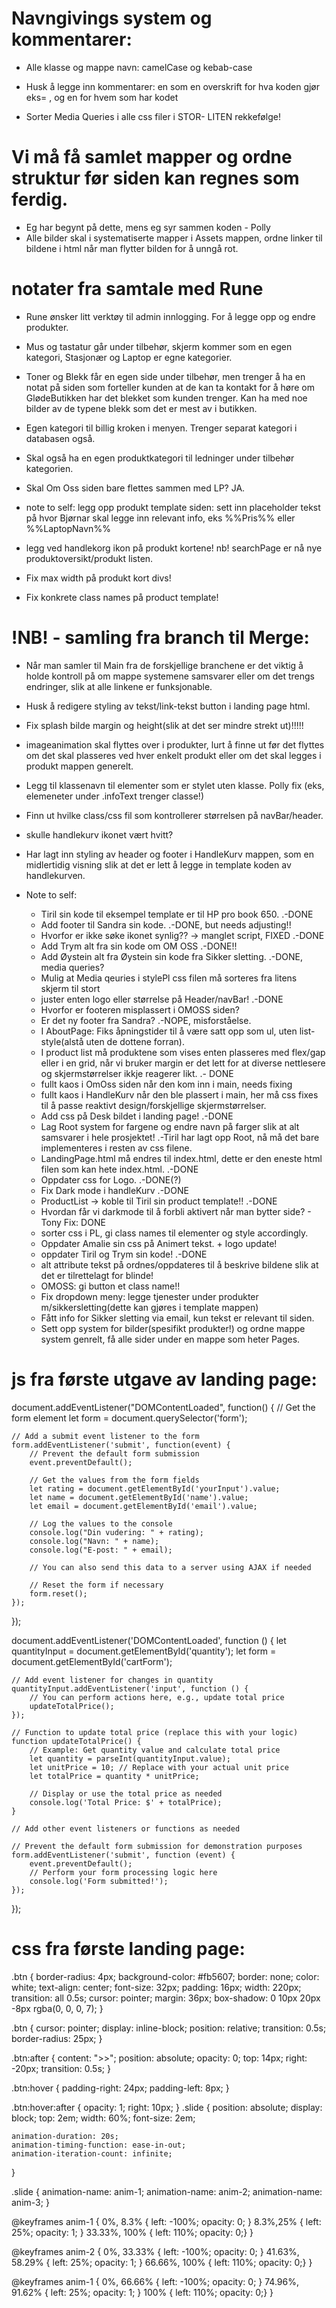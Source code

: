 
# Navngivings system og kommentarer:
 - Alle klasse og mappe navn: camelCase og kebab-case 
 - Husk å legge inn kommentarer: en som en overskrift for hva koden gjør eks= <!-- HEADER STYLING -->, og en for hvem som har kodet <!-- kodet av "Navn" -->

 - Sorter Media Queries i alle css filer i STOR- LITEN rekkefølge!

 # Vi må få samlet mapper og ordne struktur før siden kan regnes som ferdig. 
  - Eg har begynt på dette, mens eg syr sammen koden - Polly
  - Alle bilder skal i systematiserte mapper i Assets mappen, ordne linker til bildene i html når man flytter bilden for å unngå rot.


# notater fra samtale med Rune
- Rune ønsker litt verktøy til admin innlogging. For å legge opp og endre produkter.
- Mus og tastatur går under tilbehør, skjerm kommer som en egen kategori, Stasjonær og Laptop er egne kategorier. 
- Toner og Blekk får en egen side under tilbehør, men trenger å ha en notat på siden som forteller kunden at de kan ta kontakt for å høre om GlødeButikken har det blekket som kunden trenger. Kan ha med noe bilder av de typene blekk som det er mest av i butikken.
- Egen kategori til billig kroken i menyen. Trenger separat kategori i databasen også.
- Skal også ha en egen produktkategori til ledninger under tilbehør kategorien.
- Skal Om Oss siden bare flettes sammen med LP? JA.
- note to self: legg opp produkt template siden: sett inn placeholder tekst på hvor Bjørnar skal legge inn relevant info, eks %%Pris%% eller %%LaptopNavn%%

- legg ved handlekorg ikon på produkt kortene!
nb! searchPage er nå nye produktoversikt/produkt listen.
- Fix max width på produkt kort divs!
- Fix konkrete class names på product template!


# !NB! - samling fra branch til Merge:
 - Når man samler til Main fra de forskjellige branchene er det viktig å holde kontroll på om mappe systemene samsvarer eller om det trengs endringer, slik at alle linkene er funksjonable. 
 - Husk å redigere styling av tekst/link-tekst button i landing page html.
 - Fix splash bilde margin og height(slik at det ser mindre strekt ut)!!!!!
 - imageanimation skal flyttes over i produkter, lurt å finne ut før det flyttes om det skal plasseres ved hver enkelt produkt eller om det skal legges i produkt mappen generelt.
 - Legg til klassenavn til elementer som er stylet uten klasse. Polly fix (eks, elemeneter under .infoText trenger classe!)
 - Finn ut hvilke class/css fil som kontrollerer størrelsen på navBar/header.
 - skulle handlekurv ikonet vært hvitt?

- Har lagt inn styling av header og footer i HandleKurv mappen, som en midlertidig visning slik at det er lett å legge in template koden av handlekurven.

- Note to self: 
    - Tiril sin kode til eksempel template er til HP pro book 650.  .-DONE
    - Add footer til Sandra sin kode.  .-DONE, but needs adjusting!!
    - Hvorfor er ikke søke ikonet synlig?? -> manglet script, FIXED   .-DONE
    - Add Trym alt fra sin kode om OM OSS   .-DONE!!
    - Add Øystein alt fra Øystein sin kode fra Sikker sletting.   .-DONE,  media queries?
    - Mulig at Media qeuries i stylePl css filen må sorteres fra litens skjerm til stort
    - juster enten logo eller størrelse på Header/navBar!  .-DONE
    - Hvorfor er footeren misplassert i OMOSS siden? 
    - Er det ny footer fra Sandra?   .-NOPE, misforståelse.
    - I AboutPage: Fiks åpningstider til å være satt opp som ul, uten list-style(alstå uten de dottene forran).
    - I product list må produktene som vises enten plasseres med flex/gap eller i en grid, når vi bruker margin er det lett for at diverse nettlesere og skjermstørrelser ikkje reagerer likt.   .- DONE
    - fullt kaos i OmOss siden når den kom inn i main, needs fixing
    - fullt kaos i HandleKurv når den ble plassert i main, her må css fixes til å passe reaktivt design/forskjellige skjermstørrelser.
    - Add css på Desk bildet i landing page!  .-DONE
    - Lag Root system for fargene og endre navn på farger slik at alt samsvarer i hele prosjektet!  .-Tiril har lagt opp Root, nå må det bare implementeres i resten av css filene.
    - LandingPage.html må endres til index.html, dette er den eneste html filen som kan hete index.html.  .-DONE
    - Oppdater css for Logo.     .-DONE(?)
    - Fix Dark mode i handleKurv  .-DONE
    - ProductList -> koble til Tiril sin product template!!  .-DONE
    - Hvordan får vi darkmode til å forbli aktivert når man bytter side? - Tony Fix: DONE
    - sorter css i PL, gi class names til elementer og style accordingly. 
    - Oppdater Amalie sin css på Animert tekst.  + logo update!
    - oppdater Tiril og Trym sin kode! .-DONE
    - alt attribute tekst på ordnes/oppdateres til å beskrive bildene slik at det er tilrettelagt for blinde!
    - OMOSS: gi button et class name!!
    - Fix dropdown meny: legge tjenester under produkter m/sikkersletting(dette kan gjøres i template mappen)
    - Fått info for Sikker sletting via email, kun tekst er relevant til siden.
    - Sett opp system for bilder(spesifikt produkter!) og ordne mappe system genrelt, få alle sider under en mappe som heter Pages.




# js fra første utgave av landing page:

document.addEventListener("DOMContentLoaded", function() {
    // Get the form element
    let form = document.querySelector('form');

    // Add a submit event listener to the form
    form.addEventListener('submit', function(event) {
        // Prevent the default form submission
        event.preventDefault();

        // Get the values from the form fields
        let rating = document.getElementById('yourInput').value;
        let name = document.getElementById('name').value;
        let email = document.getElementById('email').value;

        // Log the values to the console
        console.log("Din vudering: " + rating);
        console.log("Navn: " + name);
        console.log("E-post: " + email);

        // You can also send this data to a server using AJAX if needed

        // Reset the form if necessary
        form.reset();
    });
});

document.addEventListener('DOMContentLoaded', function () {
    let quantityInput = document.getElementById('quantity');
    let form = document.getElementById('cartForm');

    // Add event listener for changes in quantity
    quantityInput.addEventListener('input', function () {
        // You can perform actions here, e.g., update total price
        updateTotalPrice();
    });

    // Function to update total price (replace this with your logic)
    function updateTotalPrice() {
        // Example: Get quantity value and calculate total price
        let quantity = parseInt(quantityInput.value);
        let unitPrice = 10; // Replace with your actual unit price
        let totalPrice = quantity * unitPrice;

        // Display or use the total price as needed
        console.log('Total Price: $' + totalPrice);
    }

    // Add other event listeners or functions as needed

    // Prevent the default form submission for demonstration purposes
    form.addEventListener('submit', function (event) {
        event.preventDefault();
        // Perform your form processing logic here
        console.log('Form submitted!');
    });
});



# css fra første landing page:

.btn {
    border-radius: 4px;
    background-color: #fb5607;
    border: none;
  color: white;
  text-align: center;
  font-size: 32px;
  padding: 16px;
  width: 220px;
  transition: all 0.5s;
  cursor: pointer;
  margin: 36px;
  box-shadow: 0 10px 20px -8px rgba(0, 0, 0, 7);
}

.btn {
    cursor: pointer;
    display: inline-block;
    position: relative;
    transition: 0.5s;
    border-radius: 25px;
}

.btn:after {
    content: ">>";
    position: absolute;
    opacity: 0;
    top: 14px;
    right: -20px;
    transition: 0.5s;
}

.btn:hover {
   padding-right: 24px;
   padding-left: 8px;
}

.btn:hover:after {
    opacity: 1;
    right: 10px;
}
.slide {
    position: absolute;
    display: block;
    top: 2em;
    width: 60%;
    font-size: 2em;
  
    animation-duration: 20s;
    animation-timing-function: ease-in-out;
    animation-iteration-count: infinite;
  }
  
  .slide {
      animation-name: anim-1;
      animation-name: anim-2;
      animation-name: anim-3;
  }
  
  @keyframes anim-1 {
      0%, 8.3% { left: -100%; opacity: 0; }
      8.3%,25% { left: 25%; opacity: 1; }
      33.33%, 100% { left: 110%; opacity: 0;}
  }
  
  @keyframes anim-2 {
      0%, 33.33% { left: -100%; opacity: 0; }
      41.63%, 58.29% { left: 25%; opacity: 1; }
      66.66%, 100% { left: 110%; opacity: 0;}
  }
  
  @keyframes anim-1 {
      0%, 66.66% { left: -100%; opacity: 0; }
      74.96%, 91.62% { left: 25%; opacity: 1; }
      100% { left: 110%; opacity: 0;}
  }